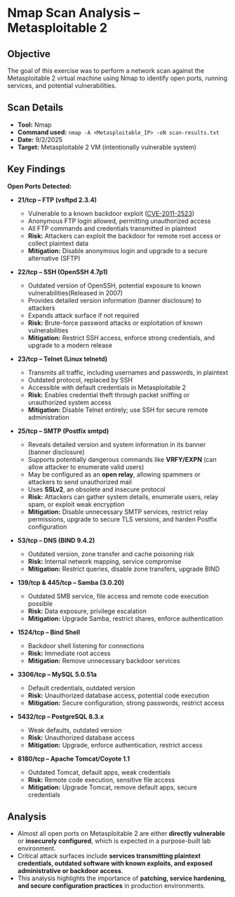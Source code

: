 # Nmap Scan Analysis – Metasploitable 2

## Objective
The goal of this exercise was to perform a network scan against the Metasploitable 2 virtual machine using Nmap to identify open ports, running services, and potential vulnerabilities.

## Scan Details
- **Tool:** Nmap
- **Command used:** `nmap -A <Metasploitable_IP> -oN scan-results.txt`
- **Date:** 9/2/2025
- **Target:** Metasploitable 2 VM (intentionally vulnerable system)

## Key Findings
**Open Ports Detected:**

- **21/tcp – FTP (vsftpd 2.3.4)**  
  - Vulnerable to a known backdoor exploit ([CVE-2011-2523](https://nvd.nist.gov/vuln/detail/CVE-2011-2523))  
  - Anonymous FTP login allowed, permitting unauthorized access  
  - All FTP commands and credentials transmitted in plaintext  
  - **Risk:** Attackers can exploit the backdoor for remote root access or collect plaintext data
  - **Mitigation:** Disable anonymous login and upgrade to a secure alternative (SFTP)

- **22/tcp – SSH (OpenSSH 4.7p1)**  
  - Outdated version of OpenSSH, potential exposure to known vulnerabilities(Released in 2007)
  - Provides detailed version information (banner disclosure) to attackers  
  - Expands attack surface if not required
  - **Risk:** Brute-force password attacks or exploitation of known vulnerabilities
  - **Mitigation:** Restrict SSH access, enforce strong credentials, and upgrade to a modern release

- **23/tcp – Telnet (Linux telnetd)**  
  - Transmits all traffic, including usernames and passwords, in plaintext
  - Outdated protocol, replaced by SSH  
  - Accessible with default credentials in Metasploitable 2  
  - **Risk:** Enables credential theft through packet sniffing or unauthorized system access  
  - **Mitigation:** Disable Telnet entirely; use SSH for secure remote administration

- **25/tcp – SMTP (Postfix smtpd)**  
  - Reveals detailed version and system information in its banner (banner disclosure)  
  - Supports potentially dangerous commands like **VRFY/EXPN** (can allow attacker to enumerate valid users)  
  - May be configured as an **open relay**, allowing spammers or attackers to send unauthorized mail  
  - Uses **SSLv2**, an obsolete and insecure protocol
  - **Risk:** Attackers can gather system details, enumerate users, relay spam, or exploit weak encryption  
  - **Mitigation:** Disable unnecessary SMTP services, restrict relay permissions, upgrade to secure TLS versions, and harden Postfix configuration

- **53/tcp – DNS (BIND 9.4.2)**
  - Outdated version, zone transfer and cache poisoning risk
  - **Risk:** Internal network mapping, service compromise
  - **Mitigation:** Restrict queries, disable zone transfers, upgrade BIND

- **139/tcp & 445/tcp – Samba (3.0.20)**
  - Outdated SMB service, file access and remote code execution possible
  - **Risk:** Data exposure, privilege escalation
  - **Mitigation:** Upgrade Samba, restrict shares, enforce authentication

- **1524/tcp – Bind Shell**
  - Backdoor shell listening for connections
  - **Risk:** Immediate root access
  - **Mitigation:** Remove unnecessary backdoor services

- **3306/tcp – MySQL 5.0.51a**
  - Default credentials, outdated version
  - **Risk:** Unauthorized database access, potential code execution
  - **Mitigation:** Secure configuration, strong passwords, restrict access

- **5432/tcp – PostgreSQL 8.3.x**
  - Weak defaults, outdated version
  - **Risk:** Unauthorized database access
  - **Mitigation:** Upgrade, enforce authentication, restrict access

- **8180/tcp – Apache Tomcat/Coyote 1.1**
  - Outdated Tomcat, default apps, weak credentials
  - **Risk:** Remote code execution, sensitive file access
  - **Mitigation:** Upgrade Tomcat, remove default apps, secure credentials

## Analysis
- Almost all open ports on Metasploitable 2 are either **directly vulnerable** or **insecurely configured**, which is expected in a purpose-built lab environment.
- Critical attack surfaces include **services transmitting plaintext credentials, outdated software with known exploits, and exposed administrative or backdoor access**.
- This analysis highlights the importance of **patching, service hardening, and secure configuration practices** in production environments.

